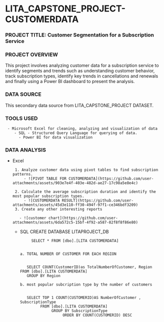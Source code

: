 # LITA_CAPSTONE_PROJECT-CUSTOMERDATA

### PROJECT TITLE: Customer Segmentation for a Subscription Service

### PROJECT OVERVIEW
This project involves analyzing customer data for a subscription service to identify segments and trends such as understanding customer behavior, track subscription types, 
identify key trends in cancellations and renewals and finally using a Power BI dashboard to present the analysis.

### DATA SOURCE
This secondary data source from LITA_CAPSTONE_PROJECT DATASET.

### TOOLS USED
     - Microsoft Excel for cleaning, analyzing and visualization of data
        - SQL - Structured Query Language for querying of data.
          - Power BI for data visualization
          
### DATA ANALYSIS
- Excel
  
       1. Analyze customer data using pivot tables to find subscription patterns.
           - ![PIVOT TABLE FOR CUSTOMERDATA](https://github.com/user-attachments/assets/903e7e4f-403e-482d-ae27-17c98a5e8e4c)

       2. Calculate the average subscription duration and identify the most popular subscription types.
           - ![CUSTOMERDATA RESULT](https://github.com/user-attachments/assets/45d3e110-ff30-494f-97f1-ce346bdf3209)
       3. Create any other interesting reports

         - ![customer chart](https://github.com/user-attachments/assets/6da572c5-15bf-4f92-a587-82f8f8f86e80)


  - SQL
            CREATE DATABASE LITAPROJECT_DB


             SELECT * FROM [dbo].[LITA CUSTOMERDATA]


        a. TOTAL NUMBER OF CUSTOMER FOR EACH REGION

    
           SELECT COUNT(CustomerID)as TotalNumberOfCustomer, Region FROM [dbo].[LITA CUSTOMERDATA]
           GROUP BY Region

        b. most popular subcription type by the number of customers

    
           SELECT TOP 1 COUNT(CUSTOMERID)AS NumberOfCustomer , SubscriptionType
                 FROM [dbo].[LITA CUSTOMERDATA]
                      GROUP BY SubscriptionType
                           ORDER BY COUNT(CUSTOMERID) DESC



